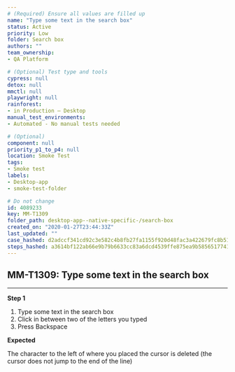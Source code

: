 ```yaml
---
# (Required) Ensure all values are filled up
name: "Type some text in the search box"
status: Active
priority: Low
folder: Search box
authors: ""
team_ownership: 
- QA Platform

# (Optional) Test type and tools
cypress: null
detox: null
mmctl: null
playwright: null
rainforest: 
- in Production — Desktop
manual_test_environments: 
- Automated - No manual tests needed

# (Optional)
component: null
priority_p1_to_p4: null
location: Smoke Test
tags: 
- Smoke test
labels: 
- Desktop-app
- smoke-test-folder

# Do not change
id: 4089233
key: MM-T1309
folder_path: desktop-app--native-specific-/search-box
created_on: "2020-01-27T23:44:33Z"
last_updated: ""
case_hashed: d2adccf341cd92c3e582c4b8fb27fa1155f920d48fac3a422679fc8b51bf5d0e38e8fed2fe4e98a7af37dd7cfacbda3d
steps_hashed: a3614bf122ab66e9b79b6633cc83a6dcd4539ffe875ea9b5856517741ee79705f054eab219303a07e7350b314296ef54
---
```


## MM-T1309: Type some text in the search box

---

**Step 1**

1. Type some text in the search box
2. Click in between two of the letters you typed
3. Press Backspace

**Expected**

The character to the left of where you placed the cursor is deleted (the cursor does not jump to the end of the line)
